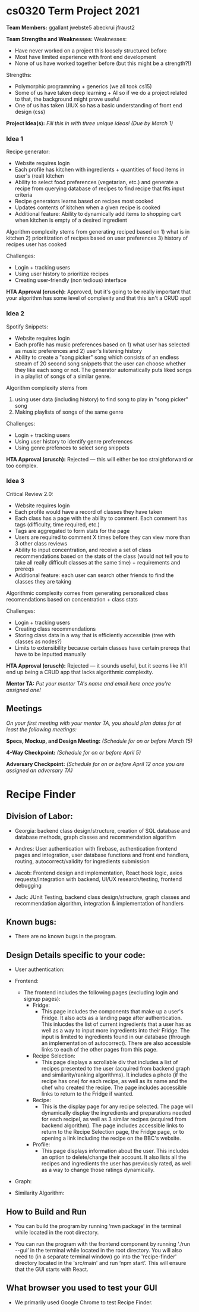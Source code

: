 # cs0320 Term Project 2021

**Team Members:** ggallant jwebste5 abeckrui jfraust2

**Team Strengths and Weaknesses:** 
Weaknesses:
- Have never worked on a project this loosely structured before
- Most have limited experience with front end development
- None of us have worked together before (but this might be a strength?!)

Strengths:
- Polymorphic programming + generics (we all took cs15)
- Some of us have taken deep learning + AI so if we do a project related to that, the background might prove useful
- One of us has taken UIUX so has a basic understanding of front end design (css)

**Project Idea(s):** _Fill this in with three unique ideas! (Due by March 1)_

### Idea 1
Recipe generator: 
- Website requires login 
- Each profile has kitchen with ingredients + quantities of food items in user's (real) kitchen
- Ability to select food preferences (vegetarian, etc.) and generate a recipe from querying database of recipes to find recipe that fits input criteria
- Recipe generators learns based on recipes most cooked
- Updates contents of kitchen when a given recipe is cooked
- Additional feature: Ability to dynamically add items to shopping cart when kitchen is empty of a desired ingredient

Algorithm complexity stems from generating reciped based on
	1) what is in kitchen
	2) prioritization of recipes based on user preferences
	3) history of recipes user has cooked

Challenges:
- Login + tracking users
- Using user history to prioritize recipes
- Creating user-friendly (non tedious) interface

**HTA Approval (crusch):** Approved, but it's going to be really important that your algorithm has some level of complexity and that this isn't a CRUD app!

### Idea 2
Spotify Snippets:
- Website requires login
- Each profile has music preferences based on 1) what user has selected as music preferences and 2) user's listening history
- Ability to create a "song picker" song which consists of an endless stream of 20 second song snippets that the user can choose whether they
like each song or not. The generator automatically puts liked songs in a playlist of songs of a similar genre.

Algorithm complexity stems from 
1) using user data (including history) to find song to play in "song picker" song
2) Making playlists of songs of the same genre

Challenges:
- Login + tracking users
- Using user history to identify genre preferences
- Using genre prefences to select song snippets

**HTA Approval (crusch):** Rejected — this will either be too straightforward or too complex.

### Idea 3
Critical Review 2.0:
- Website requires login
- Each profile would have a record of classes they have taken 
- Each class has a page with the ability to comment. Each comment has tags (difficulty, time required, etc.)
- Tags are aggregated to form stats for the page
- Users are required to comment X times before they can view more than 3 other class reviews
- Ability to input concentration, and receive a set of class recommendations based on the stats of the class (would not tell
you to take all really difficult classes at the same time) + requirements and prereqs
- Additional feature: each user can search other friends to find the classes they are taking

Algorithmic complexity comes from generating personalized class recomendations based on concentration + class stats

Challenges:
- Login + tracking users
- Creating class recommendations 
- Storing class data in a way that is efficiently accessible (tree with classes as nodes?)
- Limits to extensibility because certain classes have certain prereqs that have to be inputted manually

**HTA Approval (crusch):** Rejected — it sounds useful, but it seems like it'll end up being a CRUD app that lacks algorithmic complexity.


**Mentor TA:** _Put your mentor TA's name and email here once you're assigned one!_

## Meetings
_On your first meeting with your mentor TA, you should plan dates for at least the following meetings:_

**Specs, Mockup, and Design Meeting:** _(Schedule for on or before March 15)_

**4-Way Checkpoint:** _(Schedule for on or before April 5)_

**Adversary Checkpoint:** _(Schedule for on or before April 12 once you are assigned an adversary TA)_


# Recipe Finder

## Division of Labor: 

- Georgia: backend class design/structure, creation of SQL database and database methods, graph classes and recommendation algorithm

- Andres: User authentication with firebase, authentication frontend pages and integration, user database functions and front end handlers, routing, autocorrect/validity for ingredients submission


- Jacob: Frontend design and implementation, React hook logic, axios requests/integration with backend, UI/UX research/testing, frontend debugging

- Jack: JUnit Testing, backend class design/structure, graph classes and recommendation algorithm, integration & implementation of handlers


## Known bugs:

- There are no known bugs in the program.

## Design Details specific to your code:

- User authentication:

- Frontend:
	- The frontend includes the following pages (excluding login and signup pages):
		- Fridge:
			- This page includes the components that make up a user's Fridge. It also acts as a landing page after authentication. This inlucdes the list of current ingredients that a user has as well as a way to input more ingredients into their Fridge. The input is limited to ingredients found in our database (through an implementation of autocorrect). There are also accessible links to each of the other pages from this page.
		- Recipe Selection:
			- This page displays a scrollable div that includes a list of recipes presented to the user (acquired from backend graph and similarity/ranking algorithms). It includes a photo (if the recipe has one) for each recipe, as well as its name and the chef who created the recipe. The page includes accessible links to return to the Fridge if wanted.
		- Recipe:
			- This is the display page for any recipe selected. The page will dynamically display the ingredients and preparations needed for each recipel, as well as 3 similar recipes (acquired from backend algorithm). The page includes accessible links to return to the Recipe Selection page, the Fridge page, or to opening a link including the recipe on the BBC's website.
		- Profile: 
			- This page displays information about the user. This includes an option to delete/change their account. It also lists all the recipes and ingredients the user has previously rated, as well as a way to change those ratings dynamically.

- Graph:

- Similarity Algorithm:

## How to Build and Run

- You can build the program by running ‘mvn package’ in the terminal while located in the root directory.

- You can run the program with the frontend component by running ‘./run --gui’ in the terminal while located in the root directory. You will also need to (in a separate terminal window) go into the 'recipe-finder' directory located in the 'src/main' and run ‘npm start’. This will ensure that the GUI starts with React.

## What browser you used to test your GUI
- We primarily used Google Chrome to test Recipe Finder.



